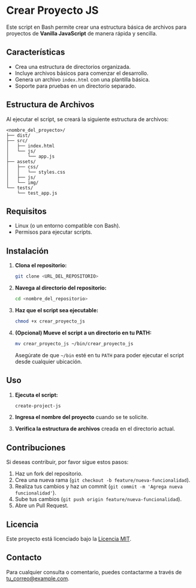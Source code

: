 # Crear Proyecto JS

Este script en Bash permite crear una estructura básica de archivos para proyectos de **Vanilla JavaScript** de manera rápida y sencilla.

## Características

- Crea una estructura de directorios organizada.
- Incluye archivos básicos para comenzar el desarrollo.
- Genera un archivo `index.html` con una plantilla básica.
- Soporte para pruebas en un directorio separado.

## Estructura de Archivos

Al ejecutar el script, se creará la siguiente estructura de archivos:

```
<nombre_del_proyecto>/
├── dist/
├── src/
│   ├── index.html
│   └── js/
│       └── app.js
├── assets/
│   ├── css/
│   │   └── styles.css
│   ├── js/
│   └── img/
└── tests/
    └── test_app.js
```

## Requisitos

- Linux (o un entorno compatible con Bash).
- Permisos para ejecutar scripts.

## Instalación

1. **Clona el repositorio:**

   ```bash
   git clone <URL_DEL_REPOSITORIO>
   ```

2. **Navega al directorio del repositorio:**

   ```bash
   cd <nombre_del_repositorio>
   ```

3. **Haz que el script sea ejecutable:**

   ```bash
   chmod +x crear_proyecto_js
   ```

4. **(Opcional) Mueve el script a un directorio en tu PATH:**

   ```bash
   mv crear_proyecto_js ~/bin/crear_proyecto_js
   ```

   Asegúrate de que `~/bin` esté en tu `PATH` para poder ejecutar el script desde cualquier ubicación.

## Uso

1. **Ejecuta el script:**

   ```bash
   create-project-js
   ```

2. **Ingresa el nombre del proyecto** cuando se te solicite.

3. **Verifica la estructura de archivos** creada en el directorio actual.

## Contribuciones

Si deseas contribuir, por favor sigue estos pasos:

1. Haz un fork del repositorio.
2. Crea una nueva rama (`git checkout -b feature/nueva-funcionalidad`).
3. Realiza tus cambios y haz un commit (`git commit -m 'Agrega nueva funcionalidad'`).
4. Sube tus cambios (`git push origin feature/nueva-funcionalidad`).
5. Abre un Pull Request.

## Licencia

Este proyecto está licenciado bajo la [Licencia MIT](LICENSE).

## Contacto

Para cualquier consulta o comentario, puedes contactarme a través de [tu_correo@example.com](mailto:tu_correo@example.com).

